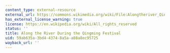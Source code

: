 ```yaml
---
content_type: external-resource
external_url: https://commons.wikimedia.org/wiki/File:Alongtheriver_QingMing.jpg
has_external_license_warning: true
license: https://en.wikipedia.org/wiki/All_rights_reserved
status: ''
title: Along the River During the Qingming Festival
uid: 59ab635a-3bd4-4374-8a5a-a88a8ec95725
wayback_url: ''
---
```

